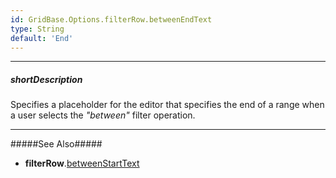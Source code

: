 ```yaml
---
id: GridBase.Options.filterRow.betweenEndText
type: String
default: 'End'
---
```

---
##### shortDescription
Specifies a placeholder for the editor that specifies the end of a range when a user selects the *"between"* filter operation.

---
#####See Also#####
- **filterRow**.[betweenStartText](/api-reference/10%20UI%20Components/GridBase/1%20Configuration/filterRow/betweenStartText.md '{basewidgetpath}/Configuration/filterRow/#betweenStartText')